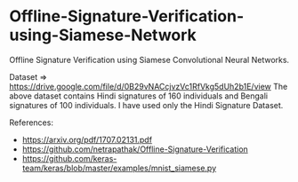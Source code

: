 # Offline-Signature-Verification-using-Siamese-Network

Offline Signature Verification using Siamese Convolutional Neural Networks.

Dataset => https://drive.google.com/file/d/0B29vNACcjvzVc1RfVkg5dUh2b1E/view
The above dataset contains Hindi signatures of 160 individuals and Bengali signatures of 100 individuals.
I have used only the Hindi Signature Dataset.

References:
* https://arxiv.org/pdf/1707.02131.pdf
* https://github.com/netrapathak/Offline-Signature-Verification
* https://github.com/keras-team/keras/blob/master/examples/mnist_siamese.py
